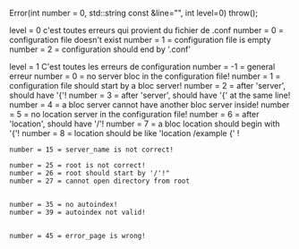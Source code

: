 Error(int number = 0, std::string const &line="", int level=0) throw();

level = 0
c'est toutes erreurs qui provient du fichier de .conf
	number = 0 = configuration file doesn't exist
	number = 1 = configuration file is empty
	number = 2 = configuration should end by '.conf'

level = 1
C'est toutes les erreurs de configuration
	number = -1 = general erreur
	number = 0 = no server bloc in the configuration file!
	number = 1 = configuration file should start by a bloc server!
	number = 2 = after 'server', should have '{'!
	number = 3 = after 'server', should have '{' at the same line!
	number = 4 = a bloc server cannot have another bloc server inside!
	number = 5 = no location server in the configuration file!
	number = 6 = after 'location', should have '/'!
	number = 7 = a bloc location should begin with '{'!
	number = 8 = location should be like 'location 	/example {' !

	number = 15 = server_name is not correct!

	number = 25 = root is not correct!
	number = 26 = root should start by '/'!"
	number = 27 = cannot open directory from root


	number = 35 = no autoindex!
	number = 39 = autoindex not valid!


	number = 45 = error_page is wrong!
